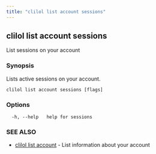 ```yaml
---
title: "clilol list account sessions"
---
```

## clilol list account sessions

List sessions on your account

### Synopsis

Lists active sessions on your account.

```
clilol list account sessions [flags]
```

### Options

```
  -h, --help   help for sessions
```

### SEE ALSO

* [clilol list account](clilol_list_account.md)	 - List information about your account

